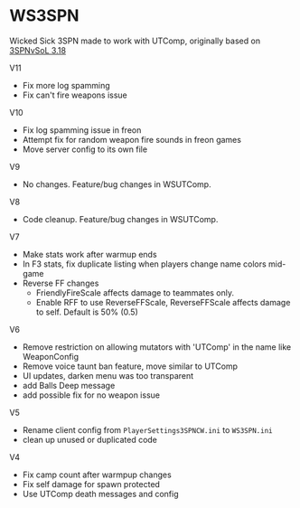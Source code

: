 # WS3SPN
Wicked Sick 3SPN made to work with UTComp, originally based on [3SPNvSoL 3.18](https://github.com/zenakuten/3SPNvSoL) 

V11
- Fix more log spamming
- Fix can't fire weapons issue

V10
- Fix log spamming issue in freon
- Attempt fix for random weapon fire sounds in freon games
- Move server config to its own file

V9
- No changes.   Feature/bug changes in WSUTComp.

V8
- Code cleanup.  Feature/bug changes in WSUTComp.

V7
- Make stats work after warmup ends
- In F3 stats, fix duplicate listing when players change name colors mid-game
- Reverse FF changes
  * FriendlyFireScale affects damage to teammates only.
  * Enable RFF to use ReverseFFScale, ReverseFFScale affects damage to self. Default is 50% (0.5)

V6 
- Remove restriction on allowing mutators with 'UTComp' in the name like WeaponConfig
- Remove voice taunt ban feature, move similar to UTComp
- UI updates, darken menu was too transparent
- add Balls Deep message
- add possible fix for no weapon issue

V5
- Rename client config from `PlayerSettings3SPNCW.ini` to `WS3SPN.ini`
- clean up unused or duplicated code 

V4 
- Fix camp count after warmpup changes
- Fix self damage for spawn protected
- Use UTComp death messages and config


